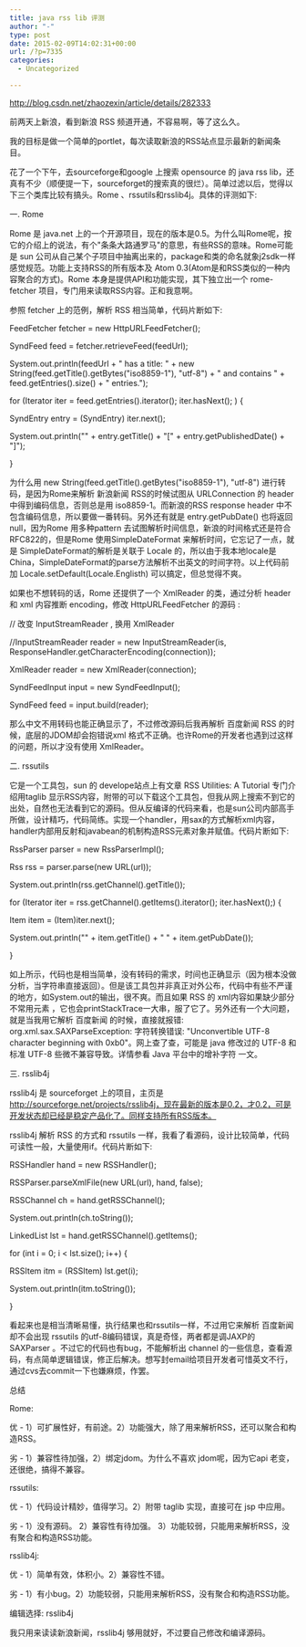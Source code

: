 ```yaml
---
title: java rss lib 评测
author: "-"
type: post
date: 2015-02-09T14:02:31+00:00
url: /?p=7335
categories:
  - Uncategorized

---
```

http://blog.csdn.net/zhaozexin/article/details/282333

前两天上新浪，看到新浪 RSS 频道开通，不容易啊，等了这么久。

我的目标是做一个简单的portlet，每次读取新浪的RSS站点显示最新的新闻条目。

花了一个下午，去sourceforge和google 上搜索 opensource 的 java rss lib，还真有不少（顺便提一下，sourceforget的搜索真的很烂）。简单过滤以后，觉得以下三个类库比较有搞头。Rome 、rssutils和rsslib4j。具体的评测如下: 

一. Rome
  
Rome 是 java.net 上的一个开源项目，现在的版本是0.5。为什么叫Rome呢，按它的介绍上的说法，有个"条条大路通罗马"的意思，有些RSS的意味。Rome可能是 sun 公司从自己某个子项目中抽离出来的，package和类的命名就象j2sdk一样感觉规范。功能上支持RSS的所有版本及 Atom 0.3(Atom是和RSS类似的一种内容聚合的方式)。Rome 本身是提供API和功能实现，其下独立出一个 rome-fetcher 项目，专门用来读取RSS内容。正和我意啊。
  
参照 fetcher 上的范例，解析 RSS 相当简单，代码片断如下: 

FeedFetcher fetcher = new HttpURLFeedFetcher();
  
SyndFeed feed = fetcher.retrieveFeed(feedUrl);
  
System.out.println(feedUrl + " has a title: " + new String(feed.getTitle().getBytes("iso8859-1"), "utf-8") + " and contains " + feed.getEntries().size() + " entries.");
  
for (Iterator iter = feed.getEntries().iterator(); iter.hasNext(); ) {
  
SyndEntry entry = (SyndEntry) iter.next();
  
System.out.println("" + entry.getTitle() + "[" + entry.getPublishedDate() + "]");
  
}

为什么用 new String(feed.getTitle().getBytes("iso8859-1"), "utf-8") 进行转码，是因为Rome来解析 新浪新闻 RSS的时候试图从 URLConnection 的 header 中得到编码信息，否则总是用 iso8859-1。而新浪的RSS response header 中不包含编码信息，所以要做一番转码。另外还有就是 entry.getPubDate() 也将返回null，因为Rome 用多种pattern 去试图解析时间信息，新浪的时间格式还是符合RFC822的，但是Rome 使用SimpleDateFormat 来解析时间，它忘记了一点，就是 SimpleDateFormat的解析是关联于 Locale 的，所以由于我本地locale是China，SimpleDateFormat的parse方法解析不出英文的时间字符。以上代码前加 Locale.setDefault(Locale.Englisth) 可以搞定，但总觉得不爽。

如果也不想转码的话，Rome 还提供了一个 XmlReader 的类，通过分析 header 和 xml 内容推断 encoding，修改 HttpURLFeedFetcher 的源码 :

// 改变 InputStreamReader , 换用 XmlReader
  
//InputStreamReader reader = new InputStreamReader(is, ResponseHandler.getCharacterEncoding(connection));
  
XmlReader reader = new XmlReader(connection);
  
SyndFeedInput input = new SyndFeedInput();
  
SyndFeed feed = input.build(reader);

那么中文不用转码也能正确显示了，不过修改源码后我再解析 百度新闻 RSS 的时候，底层的JDOM却会抱错说xml 格式不正确。也许Rome的开发者也遇到过这样的问题，所以才没有使用 XmlReader。

二. rssutils
  
它是一个工具包，sun 的 develope站点上有文章 RSS Utilities: A Tutorial 专门介绍用taglib 显示RSS内容，附带的可以下载这个工具包，但我从网上搜索不到它的出处，自然也无法看到它的源码。但从反编译的代码来看，也是sun公司内部高手所做，设计精巧，代码简练。实现一个handler，用sax的方式解析xml内容，handler内部用反射和javabean的机制构造RSS元素对象并赋值。代码片断如下: 

RssParser parser = new RssParserImpl();
  
Rss rss = parser.parse(new URL(url));
  
System.out.println(rss.getChannel().getTitle());
  
for (Iterator iter = rss.getChannel().getItems().iterator(); iter.hasNext();) {
  
Item item = (Item)iter.next();
  
System.out.println("" + item.getTitle() + " " + item.getPubDate());
  
}

如上所示，代码也是相当简单，没有转码的需求，时间也正确显示（因为根本没做分析，当字符串直接返回）。但是该工具包并非真正对外公布，代码中有些不严谨的地方，如System.out的输出，很不爽。而且如果 RSS 的 xml内容如果缺少部分不常用元素 ，它也会printStackTrace一大串，服了它了。另外还有一个大问题，就是当我用它解析 百度新闻 的时候，直接就报错: org.xml.sax.SAXParseException: 字符转换错误: "Unconvertible UTF-8 character beginning with 0xb0"。网上查了查，可能是 java 修改过的 UTF-8 和标准 UTF-8 些微不兼容导致。详情参看 Java 平台中的增补字符 一文。

三. rsslib4j
  
rsslib4j 是 sourceforget 上的项目，主页是 http://sourceforge.net/projects/rsslib4j，现在最新的版本是0.2，才0.2，可是开发状态却已经是稳定产品化了。同样支持所有RSS版本。
  
rsslib4j 解析 RSS 的方式和 rssutils 一样，我看了看源码，设计比较简单，代码可读性一般，大量使用if。代码片断如下: 

RSSHandler hand = new RSSHandler();
  
RSSParser.parseXmlFile(new URL(url), hand, false);
  
RSSChannel ch = hand.getRSSChannel();
  
System.out.println(ch.toString());
  
LinkedList lst = hand.getRSSChannel().getItems();
  
for (int i = 0; i < lst.size(); i++) {
  
RSSItem itm = (RSSItem) lst.get(i);
  
System.out.println(itm.toString());
  
}

看起来也是相当清晰易懂，执行结果也和rssutils一样，不过用它来解析 百度新闻 却不会出现 rssutils 的utf-8编码错误，真是奇怪，两者都是调JAXP的 SAXParser 。不过它的代码也有bug，不能解析出 channel 的一些信息，查看源码，有点简单逻辑错误，修正后解决。想写封email给项目开发者可惜英文不行，通过cvs去commit一下也嫌麻烦，作罢。

总结

Rome:
  
优 - 1）可扩展性好，有前途。2）功能强大，除了用来解析RSS，还可以聚合和构造RSS。
  
劣 - 1）兼容性待加强，2）绑定jdom。为什么不喜欢 jdom呢，因为它api 老变，还很绝，搞得不兼容。

rssutils:
  
优 - 1）代码设计精妙，值得学习。2）附带 taglib 实现，直接可在 jsp 中应用。
  
劣 - 1）没有源码。 2）兼容性有待加强。 3）功能较弱，只能用来解析RSS，没有聚合和构造RSS功能。

rsslib4j:
  
优 - 1）简单有效，体积小。2）兼容性不错。
  
劣 - 1）有小bug。2）功能较弱，只能用来解析RSS，没有聚合和构造RSS功能。

编辑选择:  rsslib4j
  
我只用来读读新浪新闻，rsslib4j 够用就好，不过要自己修改和编译源码。